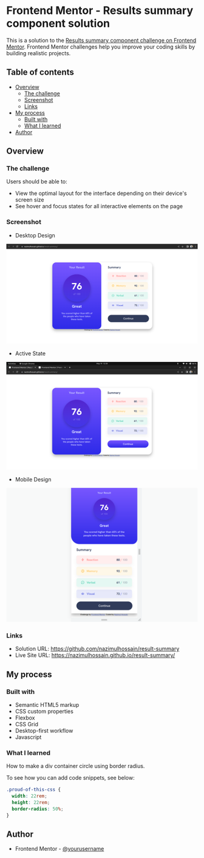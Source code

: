 # Frontend Mentor - Results summary component solution

This is a solution to the [Results summary component challenge on Frontend Mentor](https://www.frontendmentor.io/challenges/results-summary-component-CE_K6s0maV). Frontend Mentor challenges help you improve your coding skills by building realistic projects.

## Table of contents

- [Overview](#overview)
  - [The challenge](#the-challenge)
  - [Screenshot](#screenshot)
  - [Links](#links)
- [My process](#my-process)
  - [Built with](#built-with)
  - [What I learned](#what-i-learned)
- [Author](#author)

## Overview

### The challenge

Users should be able to:

- View the optimal layout for the interface depending on their device's screen size
- See hover and focus states for all interactive elements on the page

### Screenshot

- Desktop Design

![](./desktop-design.png)

- Active State

![](./active-states.png)

- Mobile Design

![](./mobile-view.png)

### Links

- Solution URL: https://github.com/nazimulhossain/result-summary
- Live Site URL: https://nazimulhossain.github.io/result-summary/

## My process

### Built with

- Semantic HTML5 markup
- CSS custom properties
- Flexbox
- CSS Grid
- Desktop-first workflow
- Javascript

### What I learned

How to make a div container circle using border radius.

To see how you can add code snippets, see below:

```css
.proud-of-this-css {
  width: 22rem;
  height: 22rem;
  border-radius: 50%;
}
```

## Author

- Frontend Mentor - [@yourusername](https://www.frontendmentor.io/profile/nazimulhossain)
